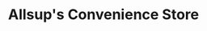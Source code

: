 ---
title: "Allsup's Convenience Store"
url: /crosbyton/allsups-convenience-store/
shop: Lebensmittel
---